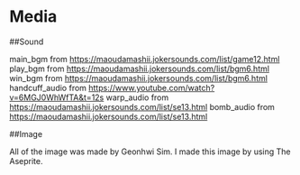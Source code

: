 # Media

##Sound

main_bgm from https://maoudamashii.jokersounds.com/list/game12.html
play_bgm from https://maoudamashii.jokersounds.com/list/bgm6.html
win_bgm from https://maoudamashii.jokersounds.com/list/bgm6.html
handcuff_audio from https://www.youtube.com/watch?v=6MGJ0WhWfTA&t=12s
warp_audio from https://maoudamashii.jokersounds.com/list/se13.html
bomb_audio from https://maoudamashii.jokersounds.com/list/se13.html

##Image

All of the image was made by Geonhwi Sim.
I made this image by using The Aseprite.
